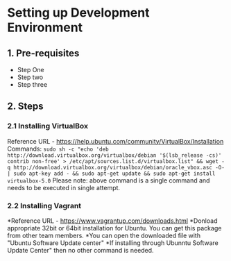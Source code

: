 # Setting up Development Environment

## 1. Pre-requisites
* Step One
* Step two
* Step three

## 2. Steps
### 2.1 Installing VirtualBox
Reference URL - https://help.ubuntu.com/community/VirtualBox/Installation
Commands:
`sudo sh -c "echo 'deb http://download.virtualbox.org/virtualbox/debian '$(lsb_release -cs)' contrib non-free' > /etc/apt/sources.list.d/virtualbox.list" && wget -q http://download.virtualbox.org/virtualbox/debian/oracle_vbox.asc -O- | sudo apt-key add - && sudo apt-get update && sudo apt-get install virtualbox-5.0`
Please note: above command is a single command and needs to be executed in single attempt.

### 2.2 Installing Vagrant
*Reference URL - https://www.vagrantup.com/downloads.html
*Donload appropriate 32bit or 64bit installation for Ubuntu. You can get this package from other team members.
*You can open the downloaded file with "Ubuntu Software Update center"
*If installing through Ubunntu Software Update Center" then no other command is needed.
